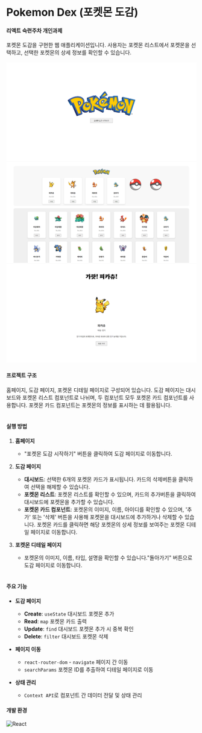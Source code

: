 # Pokemon Dex (포켓몬 도감)

#### 리액트 숙련주차 개인과제

포켓몬 도감을 구현한 웹 애플리케이션입니다. 사용자는 포켓몬 리스트에서 포켓몬을 선택하고, 선택한 포켓몬의 상세 정보를 확인할 수 있습니다.<br/><br/>
![alt text](src\assets\image.png)![alt text](src\assets\image-1.png)![alt text](src\assets\image-2.png)

#### 프로젝트 구조

홈페이지, 도감 페이지, 포켓몬 디테일 페이지로 구성되어 있습니다. 도감 페이지는 대시보드와 포켓몬 리스트 컴포넌트로 나뉘며, 두 컴포넌트 모두 포켓몬 카드 컴포넌트를 사용합니다. 포켓몬 카드 컴포넌트는 포켓몬의 정보를 표시하는 데 활용됩니다.<br/><br/>

#### 실행 방법

1. **홈페이지**<br/>

    - "포켓몬 도감 시작하기" 버튼을 클릭하여 도감 페이지로 이동합니다.

2. **도감 페이지**<br/>

    - **대시보드**: 선택한 6개의 포켓몬 카드가 표시됩니다. 카드의 삭제버튼을 클릭하여 선택을 해제할 수 있습니다.<br/>
    - **포켓몬 리스트**: 포켓몬 리스트를 확인할 수 있으며, 카드의 추가버튼을 클릭하여 대시보드에 포켓몬을 추가할 수 있습니다.<br/>
    - **포켓몬 카드 컴포넌트**: 포켓몬의 이미지, 이름, 아이디를 확인할 수 있으며, '추가' 또는 '삭제' 버튼을 사용해 포켓몬을 대시보드에 추가하거나 삭제할 수 있습니다. 포켓몬 카드를 클릭하면 해당 포켓몬의 상세 정보를 보여주는 포켓몬 디테일 페이지로 이동합니다.<br/>

3. **포켓몬 디테일 페이지**<br/>
    - 포켓몬의 이미지, 이름, 타입, 설명을 확인할 수 있습니다."돌아가기" 버튼으로 도감 페이지로 이동합니다.<br/><br/>

#### 주요 기능

-   **도감 페이지**<br/>

    -   **Create**: `useState` 대시보드 포켓몬 추가<br/>
    -   **Read**: `map` 포켓몬 카드 출력<br/>
    -   **Update**: `find` 대시보드 포켓몬 추가 시 중복 확인<br/>
    -   **Delete**: `filter` 대시보드 포켓몬 삭제<br/>

-   **페이지 이동**<br/>

    -   `react-router-dom` - `navigate` 페이지 간 이동<br/>
    -   `searchParams` 포켓몬 ID를 추출하여 디테일 페이지로 이동<br/>

-   **상태 관리**<br/>
    -   `Context API`로 컴포넌트 간 데이터 전달 및 상태 관리

#### 개발 환경

![React](https://img.shields.io/badge/react-%2320232a.svg?style=for-the-badge&logo=react&logoColor=%2361DAFB)
